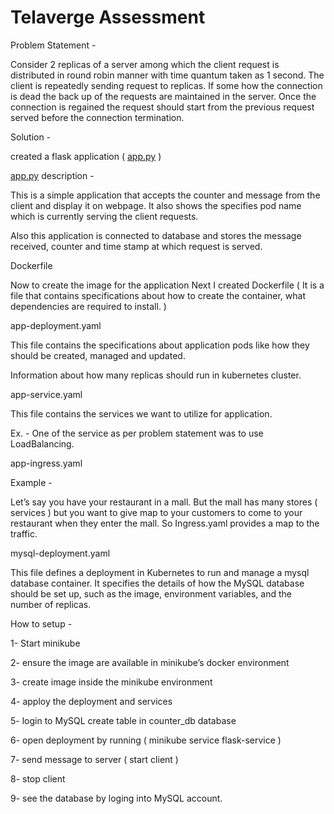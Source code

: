 # Telaverge Assessment

Problem Statement -

Consider 2 replicas of a server among which the client request is distributed in round robin manner with time quantum taken as 1 second. The client is repeatedly sending request to replicas. If some how the connection is dead the back up of the requests are maintained in the server. Once the connection is regained the request should start from the previous request served before the connection termination.

Solution -

created a flask application ( [app.py](http://app.py) ) 

[app.py](http://app.py) description -

This is a simple application that accepts the counter and message from the client and display it on webpage. It also shows the specifies pod name which is currently serving the client requests.

Also this application is connected to database and stores the message received, counter and time stamp at which request is served.

Dockerfile

Now to create the image for the application Next I created Dockerfile ( It is a file that contains specifications about how to create the container, what dependencies are required to install. )

app-deployment.yaml

This file contains the specifications about application pods like how they should be created, managed and updated.

Information about how many replicas should run in kubernetes cluster.

app-service.yaml

This file contains the services we want to utilize for application.

Ex. - One of the service as per problem statement was to use LoadBalancing.

app-ingress.yaml

Example - 

Let’s say you have your restaurant in a mall.
But the mall has many stores ( services ) but you want to give map to your customers to come to your restaurant when they enter the mall. So Ingress.yaml provides a map to the traffic.

mysql-deployment.yaml

This file defines a deployment in Kubernetes to run and manage a mysql database container. It specifies the details of how the MySQL database should be set up, such as the image, environment variables, and the number of replicas.

How to setup -

1- Start minikube

2- ensure the image are available in minikube’s docker environment

3- create image inside the minikube environment

4- apploy the deployment and services

5- login to MySQL create table in counter_db database

6- open deployment by running ( minikube service flask-service )

7- send message to server ( start client )

8- stop client

9- see the database by loging into MySQL account.